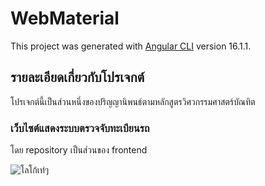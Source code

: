 # WebMaterial

This project was generated with [Angular CLI](https://github.com/angular/angular-cli) version 16.1.1.

## รายละเอียดเกี่ยวกับโปรเจกต์
โปรเจกต์นี้เป็นส่วนหนึ่งของปริญญานิพนธ์ตามหลักสูตรวิศวกรรมศาสตร์บัณทิต

### เว็บไซต์แสดงระบบตรวจจับทะเบียนรถ
โดย repository เป็นส่วนของ frontend

![โลโก้เท่ๆ](.src/assets/project/er.png)
